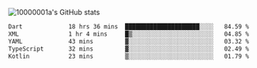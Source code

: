 ![10000001a's GitHub stats](https://github-readme-stats.vercel.app/api?username=10000001a&show_icons=true&theme=onedark&count_private=true)

<!-- [![Top Langs](https://github-readme-stats.vercel.app/api/top-langs/?username=10000001a&layout=compact&theme=onedark&langs_count=5)](https://github.com/anuraghazra/github-readme-stats) -->
<!--
**10000001a/10000001a** is a ✨ _special_ ✨ repository because its `README.md` (this file) appears on your GitHub profile.

Here are some ideas to get you started:

- 🔭 I’m currently working on ...
- 🌱 I’m currently learning ...
- 👯 I’m looking to collaborate on ...
- 🤔 I’m looking for help with ...
- 💬 Ask me about ...
- 📫 How to reach me: ...
- 😄 Pronouns: ...
- ⚡ Fun fact: ...
-->

<!--START_SECTION:waka-->

```txt
Dart             18 hrs 36 mins  █████████████████████░░░░   84.59 %
XML              1 hr 4 mins     █▒░░░░░░░░░░░░░░░░░░░░░░░   04.85 %
YAML             43 mins         ▓░░░░░░░░░░░░░░░░░░░░░░░░   03.32 %
TypeScript       32 mins         ▓░░░░░░░░░░░░░░░░░░░░░░░░   02.49 %
Kotlin           23 mins         ▒░░░░░░░░░░░░░░░░░░░░░░░░   01.79 %
```

<!--END_SECTION:waka-->
